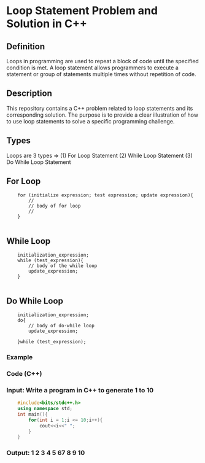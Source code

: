 # Loop Statement Problem and Solution in C++

## Definition

Loops in programming are used to repeat a block of code until the specified condition is met. A loop statement allows programmers to execute a statement or group of statements multiple times without repetition of code.

## Description

This repository contains a C++ problem related to loop statements and its corresponding solution. The purpose is to provide a clear illustration of how to use loop statements to solve a specific programming challenge.

## Types

Loops are 3 types => (1) For Loop Statement 
                     (2) While Loop Statement
                     (3) Do While Loop Statement  

## For Loop

```
    for (initialize expression; test expression; update expression){
        //
        // body of for loop
        //
    }
    
```

## While Loop

```
    initialization_expression;
    while (test_expression){
        // body of the while loop
        update_expression;
    }
    
```
## Do While Loop

```
    initialization_expression;
    do{
        // body of do-while loop
        update_expression;

    }while (test_expression);

```

### Example

### Code (C++)
### Input: Write a program in C++ to generate 1 to 10
```cpp
    #include<bits/stdc++.h>
    using namespace std;
    int main(){
        for(int i = 1;i <= 10;i++){
            cout<<i<<" ";
        }
    }
```
### Output: 1 2 3 4 5 67 8 9 10

